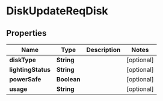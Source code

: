 # DiskUpdateReqDisk

## Properties
Name | Type | Description | Notes
------------ | ------------- | ------------- | -------------
**diskType** | **String** |  |  [optional]
**lightingStatus** | **String** |  |  [optional]
**powerSafe** | **Boolean** |  |  [optional]
**usage** | **String** |  |  [optional]
